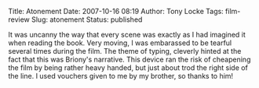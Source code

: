 Title: Atonement
Date: 2007-10-16 08:19
Author: Tony Locke
Tags: film-review
Slug: atonement
Status: published

It was uncanny the way that every scene was exactly as I had imagined it when reading the book. Very moving, I was embarassed to be tearful several times during the film. The theme of typing, cleverly hinted at the fact that this was Briony's narrative. This device ran the risk of cheapening the film by being rather heavy handed, but just about trod the right side of the line. I used vouchers given to me by my brother, so thanks to him!
